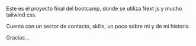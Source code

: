 Este es el proyecto final del bootcamp, donde se utiliza Next js y mucho tailwind css.

Cuenta con un sector de contacto, skills, un poco sobre mi y de mi historia.

Gracias...
